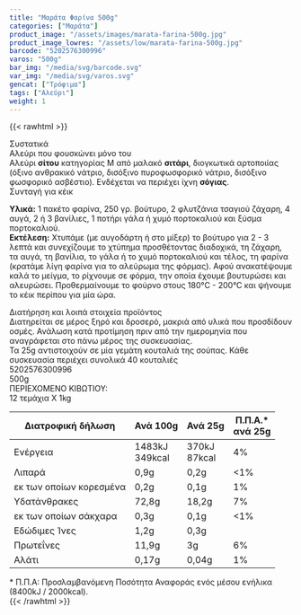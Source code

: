 ```yaml
---
title: "Μαράτα Φαρίνα 500g"
categories: ["Μαράτα"]
product_image: "/assets/images/marata-farina-500g.jpg"
product_image_lowres: "/assets/low/marata-farina-500g.jpg"
barcode: "5202576300996"
varos: "500g"
bar_img: "/media/svg/barcode.svg"
var_img: "/media/svg/varos.svg"
gencat: ["Τρόφιμα"]
tags: ["Αλεύρι"]
weight: 1
---
```

{{< rawhtml >}}

<div class="product"><div id="sistatika">Συστατικά</div><div class="alltext">Αλεύρι που φουσκώνει μόνο του<br>Αλεύρι <strong>σίτου</strong>&nbsp;κατηγορίας Μ από μαλακό&nbsp;<strong>σιτάρι</strong>, διογκωτικά αρτοποιίας (όξινο ανθρακικό νάτριο, δισόξινο πυροφωσφορικό νάτριο, δισόξινο φωσφορικό ασβέστιο). Ενδέχεται να περιέχει ίχνη&nbsp;<strong>σόγιας</strong>.</div><div id="sistatika">Συνταγή για κέικ</div><p><strong>Υλικά:</strong> 1 πακέτο φαρίνα, 250 γρ. βούτυρο, 2 φλυτζάνια τσαγιού ζάχαρη, 4 αυγά, 2 ή 3 βανίλιες, 1 ποτήρι γάλα ή χυμό πορτοκαλιού και ξύσμα πορτοκαλιού. <br><strong>Εκτέλεση:</strong> Χτυπάμε (με αυγοδάρτη ή στο μίξερ) το βούτυρο για 2 - 3 λεπτά και συνεχίζουμε το χτύπημα προσθέτοντας διαδοχικά, τη ζάχαρη, τα αυγά, τη βανίλια, το γάλα ή το χυμό πορτοκαλιού και τέλος, τη φαρίνα (κρατάμε λίγη φαρίνα για το αλεύρωμα της φόρμας). Αφού ανακατέψουμε καλά το μείγμα, το ρίχνουμε σε φόρμα, την οποία έχουμε βουτυρώσει και αλευρώσει. Προθερμαίνουμε το φούρνο στους 180°C - 200°C και ψήνουμε το κέικ περίπου για μία ώρα.</p><div id="loipa">Διατήρηση και λοιπά στοιχεία προϊόντος</div><div class="alltext">Διατηρείται σε μέρος ξηρό και δροσερό, μακριά από υλικά που προσδίδουν οσμές. Ανάλωση κατά προτίμηση πριν από την ημερομηνία που αναγράφεται στο πάνω μέρος της συσκευασίας.<br>Τα 25g αντιστοιχούν σε μία γεμάτη κουταλιά της σούπας. Κάθε συσκευασία περιέχει συνολικά 40 κουταλιές</div><div id="barcode"><div id="barimage1"></div><span id="bartext">5202576300996</span></div><div id="varos"><div id="varosimage1"></div><span id="varostext">500g</span></div><div id="kivotio">ΠΕΡΙΕΧΟΜΕΝΟ ΚΙΒΩΤΙΟΥ:<br>12 τεμάχια X 1kg</div><div class="tabout"><table id="diatable" class="dia2">
<thead>
<tr class="bold">
<th>Διατροφική δήλωση</th>
<th>Ανά 100g</th>
<th>Ανά 25g</th>
<th>Π.Π.Α.*<br>ανά 25g</th>
</tr>
</thead>
<tbody>
<tr class="categ">
<td class="title txtl">Ενέργεια</td>
<td>1483kJ<br>349kcal</td>
<td>370kJ<br>87kcal</td>
<td>4%</td>
</tr>
<tr class="txtl">
<td class=" txtl">Λιπαρά</td>
<td>0,9g</td>
<td>0,2g</td>
<td>&lt;1%</td>
</tr>
<tr class="txtl">
<td class=" txtl">εκ των οποίων κορεσμένα</td>
<td>0,2g</td>
<td>0,1g</td>
<td>1%</td>
</tr>
<tr class="categ">
<td class="title txtl">Υδατάνθρακες</td>
<td>72,8g</td>
<td>18,2g</td>
<td>7%</td>
</tr>
<tr class="categ">
<td class="title txtl">εκ των οποίων σάκχαρα</td>
<td>0,3g</td>
<td>0,1g</td>
<td>&lt;1%</td>
</tr>
<tr class="txtl">
<td class=" txtl">Εδώδιμες Ίνες</td>
<td>1,2g</td>
<td>0,3g</td>
<td> </td>
</tr>
<tr class="categ">
<td class="title txtl">Πρωτεΐνες</td>
<td>11,9g</td>
<td>3g</td>
<td>6%</td>
</tr>
<tr class="txtl">
<td class=" txtl">Αλάτι</td>
<td>0,17g</td>
<td>0,04g</td>
<td>1%</td>
</tr>
</tbody>
</table></div><div class="alltext">* Π.Π.Α: Προσλαμβανόμενη Ποσότητα Αναφοράς ενός μέσου ενήλικα (8400kJ / 2000kcal).</div>
<div class="pimg"></div>
</div>
{{< /rawhtml >}}


